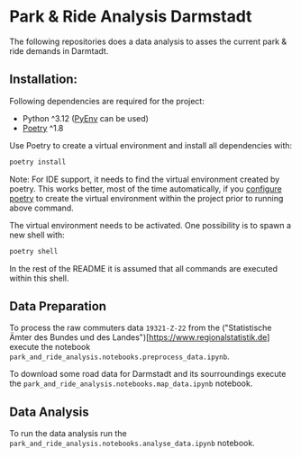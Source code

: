 # Park & Ride Analysis Darmstadt

The following repositories does a data analysis to asses the current park & ride demands in Darmtadt.

## Installation: 


Following dependencies are required for the project: 

* Python ^3.12 ([PyEnv](https://github.com/pyenv/pyenv) can be used)
* [Poetry](https://python-poetry.org/) ^1.8

Use Poetry to create a virtual environment and install all dependencies with:

```bash
poetry install
```

Note: For IDE support, it needs to find the virtual environment created by poetry. This works better, most of the time automatically, if you [configure poetry](https://python-poetry.org/docs/configuration/#virtualenvsin-project) to create the virtual environment within the project prior to running above command.

The virtual environment needs to be activated. One possibility is to spawn a new shell with: 

```bash
poetry shell
```

In the rest of the README it is assumed that all commands are executed within this shell.

## Data Preparation

To process the raw commuters data `19321-Z-22` from the ("Statistische Ämter des Bundes und des Landes")[https://www.regionalstatistik.de] execute the notebook `park_and_ride_analysis.notebooks.preprocess_data.ipynb`.

To download some road data for Darmstadt and its sourroundings execute the `park_and_ride_analysis.notebooks.map_data.ipynb` notebook.

## Data Analysis

To run the data analysis run the `park_and_ride_analysis.notebooks.analyse_data.ipynb` notebook.